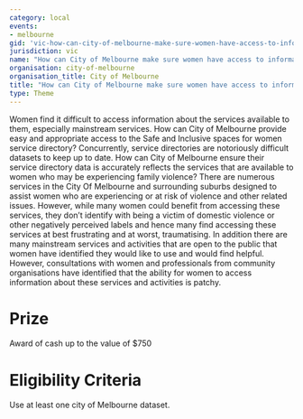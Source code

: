 ```yaml
---
category: local
events:
- melbourne
gid: 'vic-how-can-city-of-melbourne-make-sure-women-have-access-to-information-about-the-services-support-groups-and-mainstream-services-that-are-available-to-them?'
jurisdiction: vic
name: "How can City of Melbourne make sure women have access to information about the services support groups and mainstream services that are available to them?"
organisation: city-of-melbourne
organisation_title: City of Melbourne
title: "How can City of Melbourne make sure women have access to information about the services support groups and mainstream services that are available to them?"
type: Theme
---
```


Women find it difficult to access information about the services available to them, especially mainstream services. How can City of Melbourne provide easy and appropriate access to the Safe and Inclusive spaces for women service directory?
Concurrently, service directories are notoriously difficult datasets to keep up to date. How can City of Melbourne ensure their service directory data is accurately reflects the services that are available to women who may be experiencing family violence?
There are numerous services in the City Of Melbourne and surrounding suburbs designed to assist women who are experiencing or at risk of violence and other related issues. However, while many women could benefit from accessing these services, they don’t identify with being a victim of domestic violence or other negatively perceived labels and hence many find accessing these services at best frustrating and at worst, traumatising. In addition there are many mainstream services and activities that are open to the public that women have identified they would like to use and would find helpful. However, consultations with women and professionals from community organisations have identified that the ability for women to access information about these services and activities is patchy.

# Prize
Award of cash up to the value of $750

# Eligibility Criteria
Use  at least one  city of Melbourne dataset.